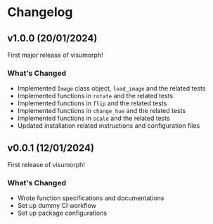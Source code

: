 # Changelog

<!--next-version-placeholder-->

## v1.0.0 (20/01/2024)

First major release of visumorph!

### What's Changed

- Implemented `Image` class object, `load_image` and the related tests
- Implemented functions in `rotate` and the related tests
- Implemented functions in `flip` and the related tests
- Implemented functions in `change_hue` and the related tests
- Implemented functions in `scale` and the related tests
- Updated installation related instructions and configuration files

## v0.0.1 (12/01/2024)

First release of visumorph!

### What's Changed

- Wrote function specifications and documentations
- Set up dummy CI workflow
- Set up package configurations
